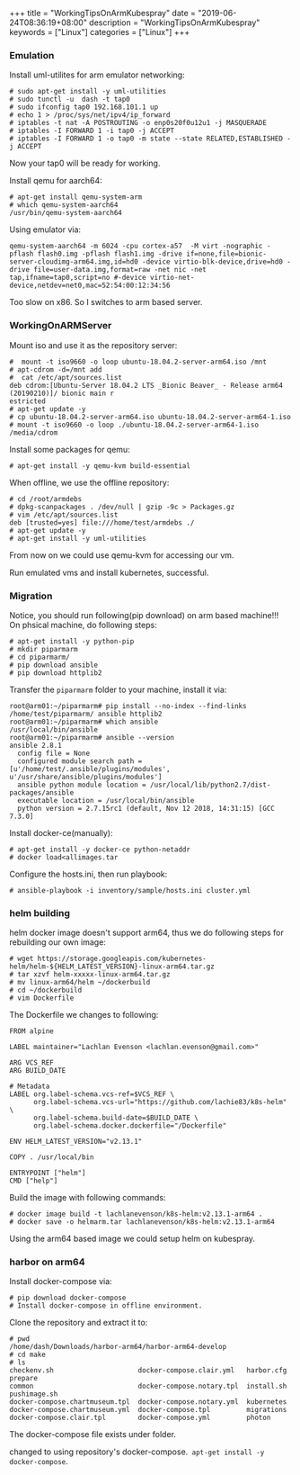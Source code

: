 +++
title = "WorkingTipsOnArmKubespray"
date = "2019-06-24T08:36:19+08:00"
description = "WorkingTipsOnArmKubespray"
keywords = ["Linux"]
categories = ["Linux"]
+++
### Emulation
Install uml-utilites for arm emulator networking:    

```
# sudo apt-get install -y uml-utilities
# sudo tunctl -u  dash -t tap0
# sudo ifconfig tap0 192.168.101.1 up
# echo 1 > /proc/sys/net/ipv4/ip_forward
# iptables -t nat -A POSTROUTING -o enp0s20f0u12u1 -j MASQUERADE
# iptables -I FORWARD 1 -i tap0 -j ACCEPT
# iptables -I FORWARD 1 -o tap0 -m state --state RELATED,ESTABLISHED -j ACCEPT
```
Now your tap0 will be ready for working.   

Install qemu for aarch64:     

```
# apt-get install qemu-system-arm
# which qemu-system-aarch64
/usr/bin/qemu-system-aarch64
```

Using emulator via:    

```
qemu-system-aarch64 -m 6024 -cpu cortex-a57  -M virt -nographic -pflash flash0.img -pflash flash1.img -drive if=none,file=bionic-server-cloudimg-arm64.img,id=hd0 -device virtio-blk-device,drive=hd0 -drive file=user-data.img,format=raw -net nic -net tap,ifname=tap0,script=no #-device virtio-net-device,netdev=net0,mac=52:54:00:12:34:56
```

Too slow on x86. So I switches to arm based server.   

### WorkingOnARMServer
Mount iso and use it as the repository server:    

```
#  mount -t iso9660 -o loop ubuntu-18.04.2-server-arm64.iso /mnt
# apt-cdrom -d=/mnt add
#  cat /etc/apt/sources.list
deb cdrom:[Ubuntu-Server 18.04.2 LTS _Bionic Beaver_ - Release arm64 (20190210)]/ bionic main r
estricted
# apt-get update -y
# cp ubuntu-18.04.2-server-arm64.iso ubuntu-18.04.2-server-arm64-1.iso
# mount -t iso9660 -o loop ./ubuntu-18.04.2-server-arm64-1.iso /media/cdrom
```
Install some packages for qemu:    

```
# apt-get install -y qemu-kvm build-essential 
```
When offline, we use the offline repository:    

```
# cd /root/armdebs
# dpkg-scanpackages . /dev/null | gzip -9c > Packages.gz
# vim /etc/apt/sources.list
deb [trusted=yes] file:///home/test/armdebs ./
# apt-get update -y
# apt-get install -y uml-utilities
```
From now on we could use qemu-kvm for accessing our vm.    

Run emulated vms and install kubernetes, successful.    

### Migration
Notice, you should run following(pip download) on arm based machine!!!    
On phsical machine, do following steps:    

```
# apt-get install -y python-pip
# mkdir piparmarm
# cd piparmarm/
# pip download ansible
# pip download httplib2
```
Transfer the `piparmarm` folder to your machine, install it via:    

```
root@arm01:~/piparmarm# pip install --no-index --find-links /home/test/piparmarm/ ansible httplib2
root@arm01:~/piparmarm# which ansible
/usr/local/bin/ansible
root@arm01:~/piparmarm# ansible --version
ansible 2.8.1
  config file = None
  configured module search path = [u'/home/test/.ansible/plugins/modules', u'/usr/share/ansible/plugins/modules']
  ansible python module location = /usr/local/lib/python2.7/dist-packages/ansible
  executable location = /usr/local/bin/ansible
  python version = 2.7.15rc1 (default, Nov 12 2018, 14:31:15) [GCC 7.3.0]
```
Install docker-ce(manually):     

```
# apt-get install -y docker-ce python-netaddr
# docker load<allimages.tar
```
Configure the hosts.ini, then run playbook:    

```
# ansible-playbook -i inventory/sample/hosts.ini cluster.yml
```
### helm building
helm docker image doesn't support  arm64, thus we do following steps for rebuilding our own image:    

```
# wget https://storage.googleapis.com/kubernetes-helm/helm-${HELM_LATEST_VERSION}-linux-arm64.tar.gz
# tar xzvf helm-xxxxx-linux-arm64.tar.gz
# mv linux-arm64/helm ~/dockerbuild
# cd ~/dockerbuild
# vim Dockerfile
```
The Dockerfile we changes to following:    

```
FROM alpine

LABEL maintainer="Lachlan Evenson <lachlan.evenson@gmail.com>"

ARG VCS_REF
ARG BUILD_DATE

# Metadata
LABEL org.label-schema.vcs-ref=$VCS_REF \
      org.label-schema.vcs-url="https://github.com/lachie83/k8s-helm" \
      org.label-schema.build-date=$BUILD_DATE \
      org.label-schema.docker.dockerfile="/Dockerfile"

ENV HELM_LATEST_VERSION="v2.13.1"

COPY . /usr/local/bin

ENTRYPOINT ["helm"]
CMD ["help"]
```
Build the image with following commands:    

```
# docker image build -t lachlanevenson/k8s-helm:v2.13.1-arm64 .
# docker save -o helmarm.tar lachlanevenson/k8s-helm:v2.13.1-arm64
```
Using the arm64 based image we could setup helm on kubespray.   

### harbor on arm64
Install docker-compose via:     

```
# pip download docker-compose
# Install docker-compose in offline environment. 
```
Clone the repository and extract it to:     

```
# pwd
/home/dash/Downloads/harbor-arm64/harbor-arm64-develop
# cd make
# ls
checkenv.sh                     docker-compose.clair.yml   harbor.cfg  prepare
common                          docker-compose.notary.tpl  install.sh  pushimage.sh
docker-compose.chartmuseum.tpl  docker-compose.notary.yml  kubernetes
docker-compose.chartmuseum.yml  docker-compose.tpl         migrations
docker-compose.clair.tpl        docker-compose.yml         photon
```
The docker-compose file exists under folder.    

changed to using repository's docker-compose.` apt-get install -y docker-compose`.    
